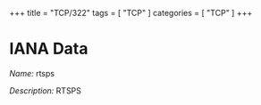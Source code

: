 +++
title = "TCP/322"
tags = [ "TCP" ]
categories = [ "TCP" ]
+++

# IANA Data

_Name:_ rtsps

_Description:_ RTSPS


